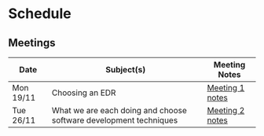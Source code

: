 # Schedule

## Meetings

| Date | Subject(s) | Meeting Notes |
|------------|----------------------------------------------------------------|------------------|
| Mon 19/11 | Choosing an EDR | [Meeting 1 notes](./meeting_notes/meeting1.md) |
| Tue 26/11 | What we are each doing and choose software development techniques | [Meeting 2 notes]() |
